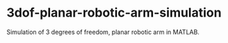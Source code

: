 # 3dof-planar-robotic-arm-simulation
Simulation of 3 degrees of freedom, planar robotic arm in MATLAB.
